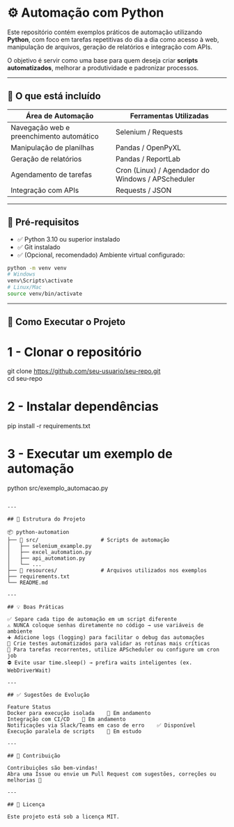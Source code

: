 # ⚙️ Automação com Python

Este repositório contém exemplos práticos de automação utilizando **Python**, com foco em tarefas repetitivas do dia a dia como acesso à web, manipulação de arquivos, geração de relatórios e integração com APIs.

O objetivo é servir como uma base para quem deseja criar **scripts automatizados**, melhorar a produtividade e padronizar processos.

---

## 📌 O que está incluído  

| Área de Automação | Ferramentas Utilizadas |
|-------------------|------------------------|
| Navegação web e preenchimento automático | Selenium / Requests |
| Manipulação de planilhas | Pandas / OpenPyXL |
| Geração de relatórios | Pandas / ReportLab |
| Agendamento de tarefas | Cron (Linux) / Agendador do Windows / APScheduler |
| Integração com APIs | Requests / JSON |

---

## 🧰 Pré-requisitos  

- ✅ Python 3.10 ou superior instalado  
- ✅ Git instalado    
- ✅ (Opcional, recomendado) Ambiente virtual configurado:  

```bash
python -m venv venv  
# Windows  
venv\Scripts\activate  
# Linux/Mac  
source venv/bin/activate  
```

---

## 🚀 Como Executar o Projeto  
# 1 - Clonar o repositório  
git clone https://github.com/seu-usuario/seu-repo.git  
cd seu-repo  

# 2 - Instalar dependências  
pip install -r requirements.txt  

# 3 - Executar um exemplo de automação  
python src/exemplo_automacao.py  
```

---

## 📂 Estrutura do Projeto  

📦 python-automation  
├── 📁 src/                    # Scripts de automação  
│   ├── selenium_example.py  
│   ├── excel_automation.py  
│   ├── api_automation.py  
│   └── ...  
├── 📁 resources/              # Arquivos utilizados nos exemplos  
├── requirements.txt  
└── README.md  

---

## 💡 Boas Práticas

✅ Separe cada tipo de automação em um script diferente  
⚠️ NUNCA coloque senhas diretamente no código → use variáveis de ambiente  
➕ Adicione logs (logging) para facilitar o debug das automações  
🧪 Crie testes automatizados para validar as rotinas mais críticas  
🔁 Para tarefas recorrentes, utilize APScheduler ou configure um cron job  
⛔ Evite usar time.sleep() → prefira waits inteligentes (ex. WebDriverWait)  

---

## ✅ Sugestões de Evolução  

Feature	Status  
Docker para execução isolada	🔧 Em andamento  
Integração com CI/CD	🔧 Em andamento  
Notificações via Slack/Teams em caso de erro	✅ Disponível  
Execução paralela de scripts	🔧 Em estudo  

---

## 🤝 Contribuição  

Contribuições são bem-vindas!
Abra uma Issue ou envie um Pull Request com sugestões, correções ou melhorias 🌟

---

## 📄 Licença  

Este projeto está sob a licença MIT.
